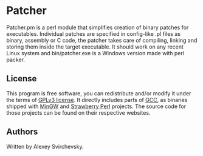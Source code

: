 Patcher
=======

Patcher.pm is a perl module that simplifies creation of binary patches for
executables. Individual patches are specified in config-like .pl files as
binary, assembly or C code, the patcher takes care of compiling, linking and
storing them inside the target executable.  It should work on any recent Linux
system and bin/patcher.exe is a Windows version made with perl packer.

License
-------

This program is free software, you can redistribute and/or modify it under the
terms of [GPLv3 license](LICENSE). It directly includes parts of
[GCC](https://gcc.gnu.org/), as binaries shipped with
[MinGW](http://www.mingw.org) and [Strawberry Perl](http://strawberryperl.com/)
projects. The source code for those projects can be found on their respective
websites.

Authors
-------

Written by Alexey Svirchevsky.
